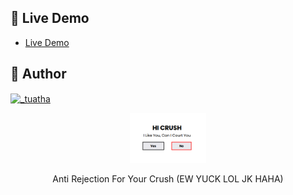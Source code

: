 ## 🚀 Live Demo
- [Live Demo](https://yesornoboyversionbyjoshuajabonete.vercel.app/)

## 👤 Author
<p align="left">
<a href="https://twitter.com/joshuajabonete_" target="blank"><img align="center" src="https://raw.githubusercontent.com/rahuldkjain/github-profile-readme-generator/master/src/images/icons/Social/twitter.svg" alt="_tuatha" height="30" width="40" /></a>
</p>

<div align="center">
  <a href="https://github.com/joshuajabonete">
    <img src="img/readme-2.png" alt="Logo" height="80">
  </a>

  
  <p align="center">
    Anti Rejection For Your Crush (EW YUCK LOL JK HAHA)
